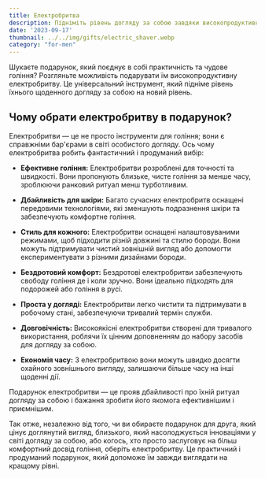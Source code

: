 ```yaml
---
title: Електробритва
description: Підніміть рівень догляду за собою завдяки високопродуктивній електробритві.
date: '2023-09-17'
thumbnail: ../../img/gifts/electric_shaver.webp
category: "for-men"
---
```

Шукаєте подарунок, який поєднує в собі практичність та чудове гоління? Розгляньте можливість подарувати їм високопродуктивну електробритву. Це універсальний інструмент, який підніме рівень їхнього щоденного догляду за собою на новий рівень.

## Чому обрати електробритву в подарунок?

Електробритви — це не просто інструменти для гоління; вони є справжніми бар'єрами в світі особистого догляду. Ось чому електробритва робить фантастичний і продуманий вибір:

- **Ефективне гоління:** Електробритви розроблені для точності та швидкості. Вони пропонують близьке, чисте гоління за менше часу, зроблюючи ранковий ритуал менш турботливим.

- **Дбайливість для шкіри:** Багато сучасних електробритв оснащені передовими технологіями, які зменшують подразнення шкіри та забезпечують комфортне гоління.

- **Стиль для кожного:** Електробритви оснащені налаштовуваними режимами, щоб підходити різній довжині та стилю бороди. Вони можуть підтримувати чистий зовнішній вигляд або допомогти експериментувати з різними дизайнами бороди.

- **Бездротовий комфорт:** Бездротові електробритви забезпечують свободу гоління де і коли зручно. Вони ідеально підходять для подорожей або гоління в русі.

- **Проста у догляді:** Електробритви легко чистити та підтримувати в робочому стані, забезпечуючи тривалий термін служби.

- **Довговічність:** Високоякісні електробритви створені для тривалого використання, роблячи їх цінним доповненням до набору засобів для догляду за собою.

- **Економія часу:** З електробритвою вони можуть швидко досягти охайного зовнішнього вигляду, залишаючи більше часу на інші щоденні дії.

Подарунок електробритви — це прояв дбайливості про їхній ритуал догляду за собою і бажання зробити його якомога ефективнішим і приємнішим.

Так отже, незалежно від того, чи ви обираєте подарунок для друга, який цінує доглянутий вигляд, близького, який насолоджується інноваціями у світі догляду за собою, або когось, хто просто заслуговує на більш комфортний досвід гоління, оберіть електробритву. Це практичний і продуманий подарунок, який допоможе їм завжди виглядати на кращому рівні.
